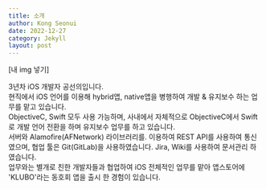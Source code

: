 ```yaml
---
title: 소개
author: Kong Seonui
date: 2022-12-27
category: Jekyll
layout: post
---
```

[내 img 넣기]  

3년차 iOS 개발자 공선의입니다.  
현직에서 iOS 언어를 이용해 hybrid앱, native앱을 병행하여 개발 & 유지보수 하는 업무를 맡고 있습니다.  
ObjectiveC, Swift 모두 사용 가능하며, 사내에서 자체적으로 ObjectiveC에서 Swift로 개발 언어 전환을 하며 유지보수 업무를 하고 있습니다.  
서버와 Alamofire(AFNetwork) 라이브러리를. 이용하여 REST API를 사용하여 통신였으며, 협업 툴은 Git(GitLab)을 사용하였습니다.
Jira, Wiki를 사용하여 문서관리 하였습니다.  
업무와는 별개로 친한 개발자들과 협업하여 iOS 전체적인 업무를 맡아 앱스토어에 'KLUBO'라는 동호회 앱을 출시 한 경험이 있습니다.  
